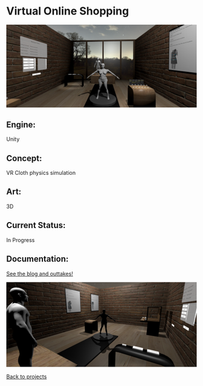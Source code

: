 # Virtual Online Shopping

![Virtual Online Shopping](vosBanner.PNG)

## Engine:
Unity

## Concept:
VR Cloth physics simulation
## Art: 
3D

## Current Status:
In Progress

## Documentation:
[See the blog and outtakes!](vosBlog.md)

![Virtual Online Shopping](vosbanner2.PNG)

[Back to projects](projects.md)
